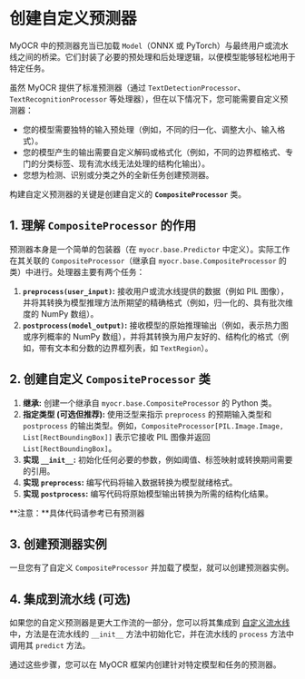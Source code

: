 # 创建自定义预测器

MyOCR 中的预测器充当已加载 `Model`（ONNX 或 PyTorch）与最终用户或流水线之间的桥梁。它们封装了必要的预处理和后处理逻辑，以便模型能够轻松地用于特定任务。

虽然 MyOCR 提供了标准预测器（通过 `TextDetectionProcessor`、`TextRecognitionProcessor` 等处理器），但在以下情况下，您可能需要自定义预测器：

*   您的模型需要独特的输入预处理（例如，不同的归一化、调整大小、输入格式）。
*   您的模型产生的输出需要自定义解码或格式化（例如，不同的边界框格式、专门的分类标签、现有流水线无法处理的结构化输出）。
*   您想为检测、识别或分类之外的全新任务创建预测器。

构建自定义预测器的关键是创建自定义的 **`CompositeProcessor`** 类。

## 1. 理解 `CompositeProcessor` 的作用

预测器本身是一个简单的包装器（在 `myocr.base.Predictor` 中定义）。实际工作在其关联的 `CompositeProcessor`（继承自 `myocr.base.CompositeProcessor` 的类）中进行。处理器主要有两个任务：

1.  **`preprocess(user_input)`:** 接收用户或流水线提供的数据（例如 PIL 图像），并将其转换为模型推理方法所期望的精确格式（例如，归一化的、具有批次维度的 NumPy 数组）。
2.  **`postprocess(model_output)`:** 接收模型的原始推理输出（例如，表示热力图或序列概率的 NumPy 数组），并将其转换为用户友好的、结构化的格式（例如，带有文本和分数的边界框列表，如 `TextRegion`）。

## 2. 创建自定义 `CompositeProcessor` 类

1.  **继承:** 创建一个继承自 `myocr.base.CompositeProcessor` 的 Python 类。
2.  **指定类型 (可选但推荐):** 使用泛型来指示 `preprocess` 的预期输入类型和 `postprocess` 的输出类型。例如，`CompositeProcessor[PIL.Image.Image, List[RectBoundingBox]]` 表示它接收 PIL 图像并返回 `List[RectBoundingBox]`。
3.  **实现 `__init__`:** 初始化任何必要的参数，例如阈值、标签映射或转换期间需要的引用。
4.  **实现 `preprocess`:** 编写代码将输入数据转换为模型就绪格式。
5.  **实现 `postprocess`:** 编写代码将原始模型输出转换为所需的结构化结果。

**注意：**具体代码请参考已有预测器

## 3. 创建预测器实例

一旦您有了自定义 `CompositeProcessor` 并加载了模型，就可以创建预测器实例。


## 4. 集成到流水线 (可选)

如果您的自定义预测器是更大工作流的一部分，您可以将其集成到 [自定义流水线](./../pipelines/build-pipeline.md) 中，方法是在流水线的 `__init__` 方法中初始化它，并在流水线的 `process` 方法中调用其 `predict` 方法。

通过这些步骤，您可以在 MyOCR 框架内创建针对特定模型和任务的预测器。 